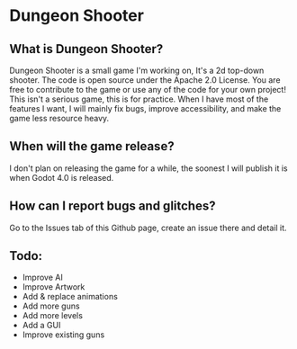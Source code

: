 # Dungeon Shooter
## What is Dungeon Shooter?
Dungeon Shooter is a small game I'm working on, It's a 2d top-down shooter.
The code is open source under the Apache 2.0 License. You are free to contribute to the game or use any of the code for your own project!
This isn't a serious game, this is for practice. When I have most of the features I want, I will mainly fix bugs, improve accessibility, and make the game less resource heavy.
## When will the game release?
I don't plan on releasing the game for a while, the soonest I will publish it is when Godot 4.0 is released.
## How can I report bugs and glitches?
Go to the Issues tab of this Github page, create an issue there and detail it.
## Todo:
- Improve AI
- Improve Artwork
- Add & replace animations
- Add more guns
- Add more levels
- Add a GUI
- Improve existing guns
